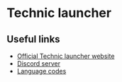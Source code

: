 # Technic launcher

Useful links
---
* [Official Technic launcher website](https://www.techniclaunch.net/)
* [Discord server](https://discord.gg/BdCcpDZ)
* [Language codes](https://minecraft.gamepedia.com/Language#Available_languages)
